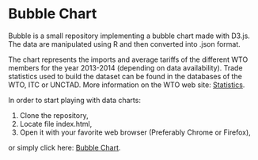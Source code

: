 Bubble Chart
============

Bubble is a small repository implementing a bubble chart made with D3.js. The data are manipulated using R and then converted into .json format.

The chart represents the imports and average tariffs of the different WTO members for the year 2013-2014 (depending on data availability). Trade statistics used to build the dataset can be found in the databases of the WTO, ITC or UNCTAD. More information on the WTO web site: [Statistics](www.wto.org/statistics).

In order to start playing with data charts:

1.  Clone the repository,
2.  Locate file index.html,
3.  Open it with your favorite web browser (Preferably Chrome or Firefox),

or simply click here: [Bubble Chart](https://marcgumowski.github.io/Bubble/).
